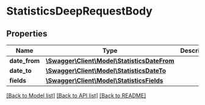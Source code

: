 # StatisticsDeepRequestBody

## Properties
Name | Type | Description | Notes
------------ | ------------- | ------------- | -------------
**date_from** | [**\Swagger\Client\Model\StatisticsDateFrom**](StatisticsDateFrom.md) |  | [optional] 
**date_to** | [**\Swagger\Client\Model\StatisticsDateTo**](StatisticsDateTo.md) |  | [optional] 
**fields** | [**\Swagger\Client\Model\StatisticsFields**](StatisticsFields.md) |  | [optional] 

[[Back to Model list]](../../README.md#documentation-for-models) [[Back to API list]](../../README.md#documentation-for-api-endpoints) [[Back to README]](../../README.md)

